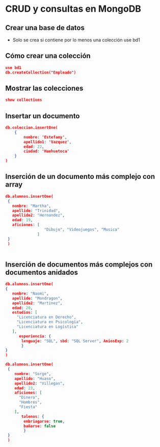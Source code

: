 # CRUD y consultas en MongoDB

## Crear una base de datos
- Solo se crea si contiene por lo menos una colección
use bd1

## Cómo crear una colección
``` json
use bd1
db.createCollection("Empleado")
``` 

## Mostrar las colecciones
``` json
show collections
``` 

## Insertar un documento
```json
db.coleccion.insertOne(
    {
        nombre: 'Estefany',
        apellido1: 'Vazquez',
        edad: 22,
        ciudad: 'Huehuetoca'
    }
)
```

## Inserción de un documento más complejo con array
``` json
db.alumnos.insertOne(
 {
   nombre: "Martha",
   apellido: "Trinidad",
   apellido2: "Hernandez",
   edad: 19,
   aficiones: [
                 "Dibujo", "Videojuegos", "Musica"
              ]
 }
 )
 
```
 ## Inserción de documentos más complejos con documentos anidados
 ``` json
db.alumnos.insertOne(
 {
    nombre: "Naomi",
    apellido: "Mondragon",
    apellido2: "Martinez",
    edad: 20,
    estudios: [
      "Licenciatura en Derecho",
      "Licenciatura en Psicología",
      "Licenciatura en Logística"
    ],
       esperiencia: {
        lenguaje: "SQL", sbd: "SQL Server", AniosExp: 2
        }
 }
 )
```


``` json
db.alumnos.insertOne(
 {
    nombre: "Sorge",
    apellido: "Huaso",
    apellido2: "Villegas",
    edad: 23,
    aficiones: [
      "Dinero",
      "Hombres",
      "Fiesta"
    ],
       talenos: { 
        embriagarse: true,
        bañarse: false
        }
 }
 ) 
 ```